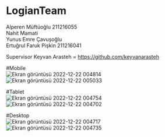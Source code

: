 # LogianTeam

Alperen Müftüoğlu 211216055 <br />
Nahit Mamati  <br />
Yunus Emre Çavuşoğlu <br />
Ertuğrul Faruk Pişkin 211216041 <br />

Supervisor Keyvan Arasteh =  https://github.com/keyvanarasteh




#Mobile  <br />
![Ekran görüntüsü 2022-12-22 004814](https://user-images.githubusercontent.com/97763635/209011154-ec8d5c55-d68a-48e0-804e-b5b97462cb98.png)
![Ekran görüntüsü 2022-12-22 005033](https://user-images.githubusercontent.com/97763635/209011158-2061783e-fe96-4c25-a5c0-10b9bb08f518.png)


#Tablet  <br />
![Ekran görüntüsü 2022-12-22 004754](https://user-images.githubusercontent.com/97763635/209011237-5ef0fba5-1c3d-4626-a3fe-16b3ff790a43.png)
![Ekran görüntüsü 2022-12-22 004702](https://user-images.githubusercontent.com/97763635/209011299-34058a67-b7cd-490a-9582-5585e6834e27.png)



#Desktop  <br />
![Ekran görüntüsü 2022-12-22 004717](https://user-images.githubusercontent.com/97763635/209011248-77299f8b-c65c-4e3c-a793-fae125bc5aca.png)
![Ekran görüntüsü 2022-12-22 004735](https://user-images.githubusercontent.com/97763635/209011292-f0f3f8a2-e8cb-4c20-ab0f-0511c16ddb5c.png)
